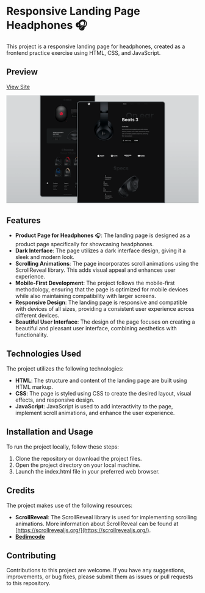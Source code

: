 # Responsive Landing Page Headphones 🎧

This project is a responsive landing page for headphones, created as a frontend practice exercise using HTML, CSS, and JavaScript.

## Preview
[View Site](https://beatsaudio.netlify.app/)

![](/preview.png)

## Features

- **Product Page for Headphones** 🎧: The landing page is designed as a product page specifically for showcasing headphones.
- **Dark Interface**: The page utilizes a dark interface design, giving it a sleek and modern look.
- **Scrolling Animations**: The page incorporates scroll animations using the ScrollReveal library. This adds visual appeal and enhances user experience.
- **Mobile-First Development**: The project follows the mobile-first methodology, ensuring that the page is optimized for mobile devices while also maintaining compatibility with larger screens.
- **Responsive Design**: The landing page is responsive and compatible with devices of all sizes, providing a consistent user experience across different devices.
- **Beautiful User Interface**: The design of the page focuses on creating a beautiful and pleasant user interface, combining aesthetics with functionality.

## Technologies Used

The project utilizes the following technologies:

- **HTML**: The structure and content of the landing page are built using HTML markup.
- **CSS**: The page is styled using CSS to create the desired layout, visual effects, and responsive design.
- **JavaScript**: JavaScript is used to add interactivity to the page, implement scroll animations, and enhance the user experience.

## Installation and Usage

To run the project locally, follow these steps:

1. Clone the repository or download the project files.
2. Open the project directory on your local machine.
3. Launch the index.html file in your preferred web browser.

## Credits

The project makes use of the following resources:

- **ScrollReveal**: The ScrollReveal library is used for implementing scrolling animations. More information about ScrollReveal can be found at [https://scrollrevealjs.org/](https://scrollrevealjs.org/).
- **[Bedimcode](https://www.youtube.com/c/Bedimcode)**

## Contributing

Contributions to this project are welcome. If you have any suggestions, improvements, or bug fixes, please submit them as issues or pull requests to this repository.



